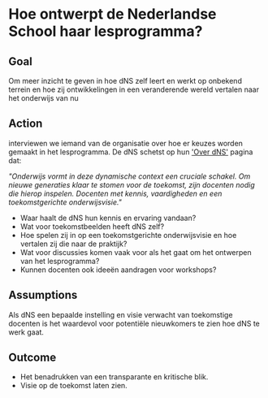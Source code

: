 # Hoe ontwerpt de Nederlandse School haar lesprogramma?

## Goal

Om meer inzicht te geven in hoe dNS zelf leert en werkt op onbekend terrein en hoe zij ontwikkelingen in een veranderende wereld vertalen naar het onderwijs van nu

## Action

interviewen we iemand van de organisatie over hoe er keuzes worden gemaakt in het lesprogramma. De dNS schetst op hun ['Over dNS'](http://www.denederlandseschool.nl/informatie/) pagina dat:

*"Onderwijs vormt in deze dynamische context een cruciale schakel. Om nieuwe generaties klaar te stomen voor de toekomst, zijn docenten nodig die hierop inspelen. Docenten met kennis, vaardigheden en een toekomstgerichte onderwijsvisie."*

* Waar haalt de dNS hun kennis en ervaring vandaan?
* Wat voor toekomstbeelden heeft dNS zelf?
* Hoe spelen zij in op een toekomstgerichte onderwijsvisie en hoe vertalen zij die naar de praktijk?
* Wat voor discussies komen vaak voor als het gaat om het ontwerpen van het lesprogramma?
* Kunnen docenten ook ideeën aandragen voor workshops?

## Assumptions

Als dNS een bepaalde instelling en visie verwacht van toekomstige docenten is het waardevol voor potentiële nieuwkomers te zien hoe dNS te werk gaat.  

## Outcome

* Het benadrukken van een transparante en kritische blik.
* Visie op de toekomst laten zien.
